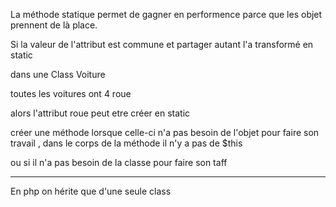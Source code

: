 La méthode statique permet de gagner en performence parce que les objet prennent de là place.

Si la valeur de l'attribut est commune et partager autant l'a transformé en static

dans une Class Voiture 

toutes les voitures ont 4 roue 

alors l'attribut roue peut etre créer en static


créer une méthode lorsque celle-ci n'a pas besoin de l'objet pour faire son travail , dans le corps de la méthode il n'y a pas de $this


ou si il n'a pas besoin de la classe pour faire son taff

-----

En php on hérite que d'une seule class